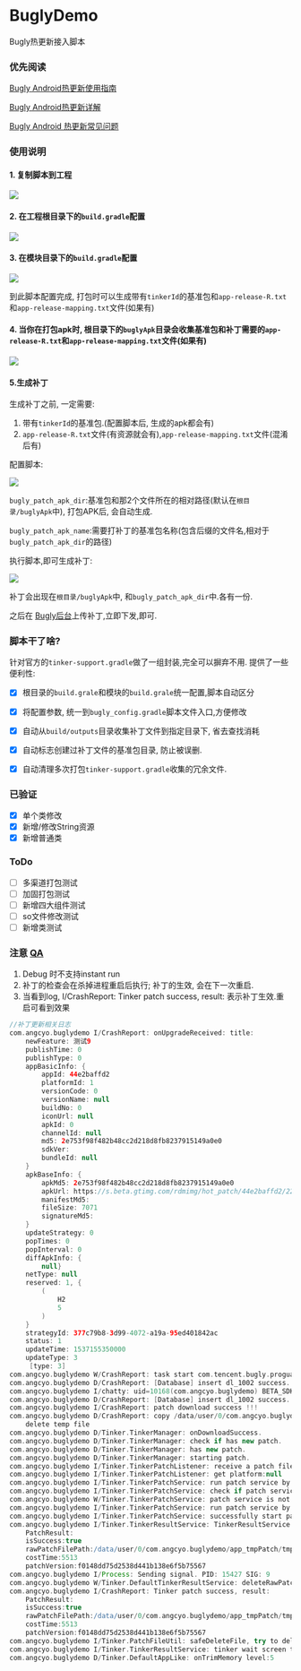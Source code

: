 # BuglyDemo
Bugly热更新接入脚本

### 优先阅读
[Bugly Android热更新使用指南](https://bugly.qq.com/docs/user-guide/instruction-manual-android-hotfix/?v=20180913155123)

[Bugly Android热更新详解](https://bugly.qq.com/docs/user-guide/instruction-manual-android-hotfix-demo/?v=20180709165613)

[Bugly Android 热更新常见问题](https://bugly.qq.com/docs/user-guide/faq-android-hotfix/?v=20180709165613)


### 使用说明
#### 1. 复制脚本到工程
![](https://raw.githubusercontent.com/angcyo/BuglyDemo/master/png/1.png)

#### 2. 在工程根目录下的`build.gradle`配置
![](https://raw.githubusercontent.com/angcyo/BuglyDemo/master/png/2.png)


#### 3. 在模块目录下的`build.gradle`配置
![](https://raw.githubusercontent.com/angcyo/BuglyDemo/master/png/3.png)

到此脚本配置完成, 打包时可以生成带有`tinkerId`的基准包和`app-release-R.txt`和`app-release-mapping.txt`文件(如果有)

#### 4. 当你在打包apk时, 根目录下的`buglyApk`目录会收集基准包和补丁需要的`app-release-R.txt`和`app-release-mapping.txt`文件(如果有)
![](https://raw.githubusercontent.com/angcyo/BuglyDemo/master/png/4.png)

#### 5.生成补丁
生成补丁之前, 一定需要:
1. 带有`tinkerId`的基准包.(配置脚本后, 生成的apk都会有)
2. `app-release-R.txt`文件(有资源就会有),`app-release-mapping.txt`文件(混淆后有)

配置脚本:

![](https://raw.githubusercontent.com/angcyo/BuglyDemo/master/png/5.png)

`bugly_patch_apk_dir`:基准包和那2个文件所在的相对路径(默认在`根目录/buglyApk`中), 打包APK后, 会自动生成.

`bugly_patch_apk_name`:需要打补丁的基准包名称(包含后缀的文件名,相对于`bugly_patch_apk_dir`的路径)

执行脚本,即可生成补丁:

![](https://raw.githubusercontent.com/angcyo/BuglyDemo/master/png/6.png)

补丁会出现在`根目录/buglyApk`中, 和`bugly_patch_apk_dir`中.各有一份.

之后在
[Bugly后台](https://bugly.qq.com/v2/workbench/apps)上传补丁,立即下发,即可.


### 脚本干了啥?
针对官方的`tinker-support.gradle`做了一组封装,完全可以摒弃不用.
提供了一些便利性:
- [x] 根目录的`build.grale`和模块的`build.grale`统一配置,脚本自动区分
- [x] 将配置参数, 统一到`bugly_config.gradle`脚本文件入口,方便修改
- [x] 自动从`build/outputs`目录收集补丁文件到指定目录下, 省去查找消耗
- [x] 自动标志创建过补丁文件的基准包目录, 防止被误删.
- [x] 自动清理多次打包`tinker-support.gradle`收集的冗余文件.


### 已验证
- [x] 单个类修改
- [x] 新增/修改String资源
- [x] 新增普通类

### ToDo
- [ ] 多渠道打包测试
- [ ] 加固打包测试
- [ ] 新增四大组件测试
- [ ] so文件修改测试
- [ ] 新增类测试

### 注意 [QA](https://bugly.qq.com/docs/user-guide/faq-android-hotfix/?v=20180709165613)
1. Debug 时不支持instant run
2. 补丁的检查会在杀掉进程重启后执行; 补丁的生效, 会在下一次重启.
3. 当看到log, I/CrashReport: Tinker patch success, result: 表示补丁生效.重启可看到效果

```groovy
//补丁更新相关日志
com.angcyo.buglydemo I/CrashReport: onUpgradeReceived: title: 
    newFeature: 测试9
    publishTime: 0
    publishType: 0
    appBasicInfo: {
        appId: 44e2baffd2
        platformId: 1
        versionCode: 0
        versionName: null
        buildNo: 0
        iconUrl: null
        apkId: 0
        channelId: null
        md5: 2e753f98f482b48cc2d218d8fb8237915149a0e0
        sdkVer: 
        bundleId: null
    }
    apkBaseInfo: {
        apkMd5: 2e753f98f482b48cc2d218d8fb8237915149a0e0
        apkUrl: https://s.beta.gtimg.com/rdmimg/hot_patch/44e2baffd2/226190d8-08d3-4cac-90c0-7ae4561ea6af.zip
        manifestMd5: 
        fileSize: 7071
        signatureMd5: 
    }
    updateStrategy: 0
    popTimes: 0
    popInterval: 0
    diffApkInfo: {
        null}
    netType: null
    reserved: 1, {
        (
            H2
            5
        )
    }
    strategyId: 377c79b8-3d99-4072-a19a-95ed401842ac
    status: 1
    updateTime: 1537155350000
    updateType: 3
     [type: 3]
com.angcyo.buglydemo W/CrashReport: task start com.tencent.bugly.proguard.t
com.angcyo.buglydemo D/CrashReport: [Database] insert dl_1002 success.
com.angcyo.buglydemo I/chatty: uid=10168(com.angcyo.buglydemo) BETA_SDK_DOWNLO identical 1 line
com.angcyo.buglydemo D/CrashReport: [Database] insert dl_1002 success.
com.angcyo.buglydemo I/CrashReport: patch download success !!!
com.angcyo.buglydemo D/CrashReport: copy /data/user/0/com.angcyo.buglydemo/app_tmpPatch/226190d8-08d3-4cac-90c0-7ae4561ea6af.zip to /data/user/0/com.angcyo.buglydemo/app_tmpPatch/tmpPatch.apk success!
    delete temp file
com.angcyo.buglydemo D/Tinker.TinkerManager: onDownloadSuccess.
com.angcyo.buglydemo D/Tinker.TinkerManager: check if has new patch.
com.angcyo.buglydemo D/Tinker.TinkerManager: has new patch.
com.angcyo.buglydemo D/Tinker.TinkerManager: starting patch.
com.angcyo.buglydemo I/Tinker.TinkerPatchListener: receive a patch file: /data/user/0/com.angcyo.buglydemo/app_tmpPatch/tmpPatch.apk, file size:7071
com.angcyo.buglydemo I/Tinker.TinkerPatchListener: get platform:null
com.angcyo.buglydemo I/Tinker.TinkerPatchService: run patch service by job scheduler.
com.angcyo.buglydemo I/Tinker.TinkerPatchService: check if patch service is running.
com.angcyo.buglydemo W/Tinker.TinkerPatchService: patch service is not running, retry with IntentService.
com.angcyo.buglydemo I/Tinker.TinkerPatchService: run patch service by intent service.
com.angcyo.buglydemo I/Tinker.TinkerPatchService: successfully start patch service with IntentService.
com.angcyo.buglydemo I/Tinker.TinkerResultService: TinkerResultService receive result: 
    PatchResult: 
    isSuccess:true
    rawPatchFilePath:/data/user/0/com.angcyo.buglydemo/app_tmpPatch/tmpPatch.apk
    costTime:5513
    patchVersion:f0148dd75d2538d441b138e6f5b75567
com.angcyo.buglydemo I/Process: Sending signal. PID: 15427 SIG: 9
com.angcyo.buglydemo W/Tinker.DefaultTinkerResultService: deleteRawPatchFile rawFile path: /data/user/0/com.angcyo.buglydemo/app_tmpPatch/tmpPatch.apk
com.angcyo.buglydemo I/CrashReport: Tinker patch success, result: 
    PatchResult: 
    isSuccess:true
    rawPatchFilePath:/data/user/0/com.angcyo.buglydemo/app_tmpPatch/tmpPatch.apk
    costTime:5513
    patchVersion:f0148dd75d2538d441b138e6f5b75567
com.angcyo.buglydemo I/Tinker.PatchFileUtil: safeDeleteFile, try to delete path: /data/user/0/com.angcyo.buglydemo/app_tmpPatch/tmpPatch.apk
com.angcyo.buglydemo I/Tinker.TinkerResultService: tinker wait screen to restart process
com.angcyo.buglydemo D/Tinker.DefaultAppLike: onTrimMemory level:5
```

